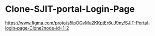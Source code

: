# Clone-SJIT-portal-Login-Page
https://www.figma.com/proto/s5IpOGvMu2KKptEr6uJ9ny/SJIT-Portal-login-page-Clone?node-id=1-2 
